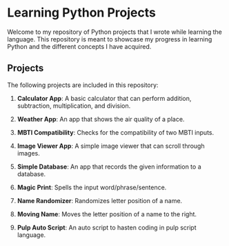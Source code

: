 # Learning Python Projects

Welcome to my repository of Python projects that I wrote while learning the language. This repository is meant to showcase my progress in learning Python and the different concepts I have acquired.

## Projects
The following projects are included in this repository:

1. **Calculator App**: A basic calculator that can perform addition, subtraction, multiplication, and division.

2. **Weather App**: An app that shows the air quality of a place.

3. **MBTI Compatibility**: Checks for the compatibility of two MBTI inputs.

4.  **Image Viewer App**: A simple image viewer that can scroll through images.

5. **Simple Database**: An app that records the given information to a database.  
4. **Magic Print**: Spells the input word/phrase/sentence.

5. **Name Randomizer**: Randomizes letter position of a name.

6. **Moving Name**: Moves the letter position of a name to the right.

7. **Pulp Auto Script**: An auto script to hasten coding in pulp script language.


